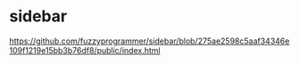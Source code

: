 # sidebar
https://github.com/fuzzyprogrammer/sidebar/blob/275ae2598c5aaf34346e109f1219e15bb3b76df8/public/index.html
